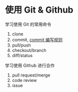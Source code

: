 # 使用 Git & Github

学习使用 Git 的常用命令

1. clone
1. commit, [commit 编写规则](http://www.ruanyifeng.com/blog/2016/01/commit_message_change_log.html)
1. pull/push
1. checkout/branch
1. diff/status

学习使用 Github 进行合作

1. pull request/merge
1. code review
1. issue
